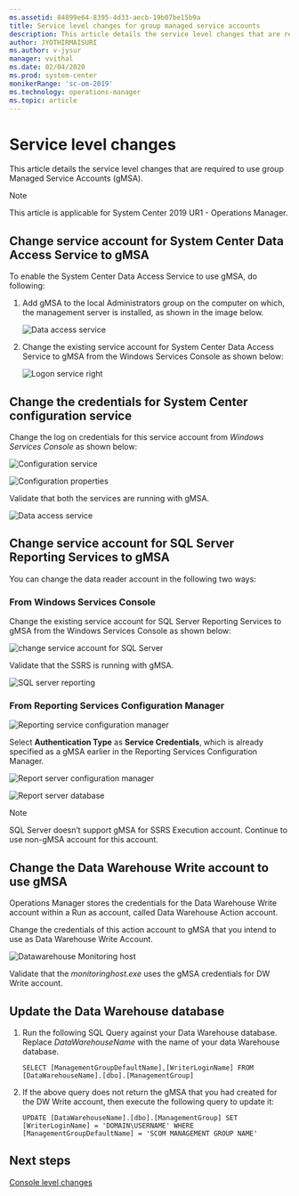 ```yaml
---
ms.assetid: 84899e64-8395-4d33-aecb-19b07be15b9a  
title: Service level changes for group managed service accounts
description: This article details the service level changes that are required to use group managed service accounts (gMSA), a new feature supported in Operations Manager 2019 UR1.
author: JYOTHIRMAISURI
ms.author: v-jysur
manager: vvithal
ms.date: 02/04/2020
ms.prod: system-center
monikerRange: 'sc-om-2019'
ms.technology: operations-manager
ms.topic: article
---
```



# Service level changes
This article details the service level changes that are required to use group Managed Service Accounts (gMSA).

>[!NOTE]
>This article is applicable for System Center 2019 UR1 - Operations Manager.


## Change service account for System Center Data Access Service to gMSA

To enable the System Center Data Access Service to use gMSA, do following:

1.	Add gMSA to the local Administrators group on the computer on which, the management server is installed, as shown in the image below.

    ![Data access service](media/gmsa/data-access-service.png)

2.	Change the existing service account for System Center Data Access Service to gMSA from the Windows Services Console as shown below:

    ![Logon service right](media/gmsa/logon-service-right.png)


## Change the credentials for System Center configuration service

Change the log on credentials for this service account from *Windows Services Console* as shown below:

![Configuration service](media/gmsa/configuration-service.png)

![Configuration properties](media/gmsa/configuration-properties.png)

Validate that both the services are running with gMSA.

![Data access service](media/gmsa/system-center-data-access-service.png)

## Change service account for SQL Server Reporting Services to gMSA
You can change the data reader account in the following two ways:

### From Windows Services Console

Change the existing service account for SQL Server Reporting Services to gMSA from the Windows Services Console as shown below:

![change service account for SQL Server](media/gmsa/change-service-account-SQL.png)

Validate that the SSRS is running with gMSA.

![SQL server reporting](media/gmsa/sql-server-reporting-service.png)

### From Reporting Services Configuration Manager

![Reporting service configuration manager](media/gmsa/reporting-service-configuration-manager.png)

Select **Authentication Type** as **Service Credentials**, which is already specified as a gMSA earlier in the Reporting Services Configuration Manager.

![Report server configuration manager](media/gmsa/configuration-manager-change-credentials.png)

![Report server database](media/gmsa/configuration-manager-report-server-database.png)

>[!NOTE]
>SQL Server doesn’t support gMSA for SSRS Execution account. Continue to use non-gMSA account for this account.


## Change the Data Warehouse Write account to use gMSA
Operations Manager stores the credentials for the Data Warehouse Write account within a Run as account, called Data Warehouse Action account.

Change the credentials of this action account to gMSA that you intend to use as Data Warehouse Write Account.

![Datawarehouse Monitoring host](media/gmsa/change-data-warehouse-write-account.png)

Validate that the *monitoringhost.exe* uses the gMSA credentials for DW Write account.

## Update the Data Warehouse database

1.	Run the following SQL Query against your Data Warehouse database. Replace *DataWarehouseName* with the name of your data Warehouse database.

    ```
    SELECT [ManagementGroupDefaultName],[WriterLoginName] FROM [DataWarehouseName].[dbo].[ManagementGroup]

    ```
2.	If the above query does not return the gMSA that you had created for the DW Write account, then execute the following query to update it:

    ```
    UPDATE [DataWarehouseName].[dbo].[ManagementGroup] SET [WriterLoginName] = 'DOMAIN\USERNAME' WHERE [ManagementGroupDefaultName] = 'SCOM MANAGEMENT GROUP NAME'
    ```



## Next steps
[Console level changes](console-level-changes.md)
